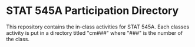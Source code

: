 # STAT 545A Participation Directory 
This repository contains the in-class activities for STAT 545A. Each classes activity is put in a directory titled "cm###" where "###" is the number of the class.
